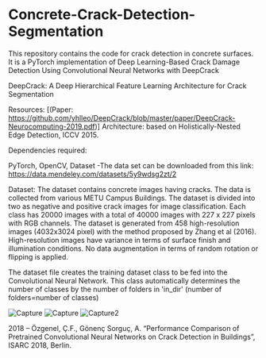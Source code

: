 # Concrete-Crack-Detection-Segmentation

This repository contains the code for crack detection in concrete surfaces. It is a PyTorch implementation of Deep Learning-Based Crack Damage Detection Using Convolutional Neural Networks with DeepCrack

DeepCrack: A Deep Hierarchical Feature Learning Architecture for Crack Segmentation


Resources: [(Paper: https://github.com/yhlleo/DeepCrack/blob/master/paper/DeepCrack-Neurocomputing-2019.pdf)]
Architecture: based on Holistically-Nested Edge Detection, ICCV 2015.


Dependencies required:

PyTorch,
OpenCV,
Dataset -The data set can be downloaded from this link: https://data.mendeley.com/datasets/5y9wdsg2zt/2

Dataset:
The dataset contains concrete images having cracks. The data is collected from various METU Campus Buildings.
The dataset is divided into two as negative and positive crack images for image classification. 
Each class has 20000 images with a total of 40000 images with 227 x 227 pixels with RGB channels. 
The dataset is generated from 458 high-resolution images (4032x3024 pixel) with the method proposed by Zhang et al (2016). 
High-resolution images have variance in terms of surface finish and illumination conditions. 
No data augmentation in terms of random rotation or flipping is applied. 

The dataset file creates the training dataset class to be fed into the Convolutional Neural Network. This class automatically determines the number of classes by the number of folders in 'in_dir' (number of folders=number of classes)

![Capture](https://github.com/yhlleo/DeepCrack/blob/master/figures/architecture.jpg?raw=true)
![Capture](https://user-images.githubusercontent.com/46296774/103016160-edd0b180-4541-11eb-8cfe-3c7680569eb9.PNG)
![Capture2](https://user-images.githubusercontent.com/46296774/103016173-f4f7bf80-4541-11eb-9bb5-933dcd725d9b.PNG)




2018 – Özgenel, Ç.F., Gönenç Sorguç, A. “Performance Comparison of Pretrained Convolutional Neural Networks on Crack Detection in Buildings”, ISARC 2018, Berlin.
